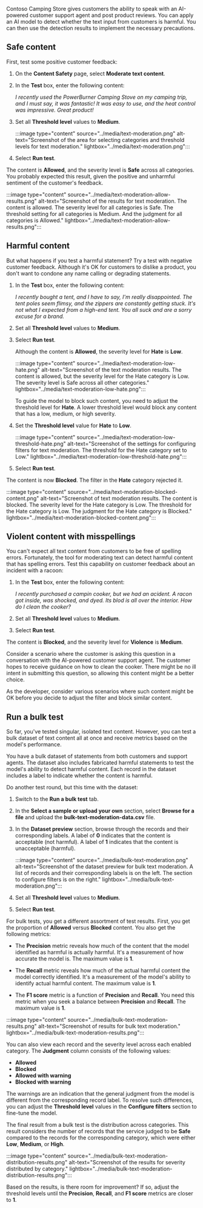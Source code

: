 Contoso Camping Store gives customers the ability to speak with an AI-powered customer support agent and post product reviews. You can apply an AI model to detect whether the text input from customers is harmful. You can then use the detection results to implement the necessary precautions.

## Safe content

First, test some positive customer feedback:

1. On the **Content Safety** page, select **Moderate text content**.
1. In the **Test** box, enter the following content:

   *I recently used the PowerBurner Camping Stove on my camping trip, and I must say, it was fantastic! It was easy to use, and the heat control was impressive. Great product!*

1. Set all **Threshold level** values to **Medium**.

    :::image type="content" source="../media/text-moderation.png" alt-text="Screenshot of the area for selecting categories and threshold levels for text moderation."  lightbox="../media/text-moderation.png":::
1. Select **Run test**.

The content is **Allowed**, and the severity level is **Safe** across all categories. You probably expected this result, given the positive and unharmful sentiment of the customer's feedback.

:::image type="content" source="../media/text-moderation-allow-results.png" alt-text="Screenshot of the results for text moderation. The content is allowed. The severity level for all categories is Safe. The threshold setting for all categories is Medium. And the judgment for all categories is Allowed."  lightbox="../media/text-moderation-allow-results.png":::

## Harmful content

But what happens if you test a harmful statement? Try a test with negative customer feedback. Although it's OK for customers to dislike a product, you don't want to condone any name calling or degrading statements.

1. In the **Test** box, enter the following content:

   *I recently bought a tent, and I have to say, I'm really disappointed. The tent poles seem flimsy, and the zippers are constantly getting stuck. It's not what I expected from a high-end tent. You all suck and are a sorry excuse for a brand.*

1. Set all **Threshold level** values to **Medium**.
1. Select **Run test**.

   Although the content is **Allowed**, the severity level for **Hate** is **Low**.

   :::image type="content" source="../media/text-moderation-low-hate.png" alt-text="Screenshot of the text moderation results. The content is allowed, but the severity level for the Hate category is Low. The severity level is Safe across all other categories."  lightbox="../media/text-moderation-low-hate.png":::

   To guide the model to block such content, you need to adjust the threshold level for **Hate**. A lower threshold level would block any content that has a low, medium, or high severity.

1. Set the **Threshold level** value for **Hate** to **Low**.

    :::image type="content" source="../media/text-moderation-low-threshold-hate.png" alt-text="Screenshot of the settings for configuring filters for text moderation. The threshold for the Hate category set to Low."  lightbox="../media/text-moderation-low-threshold-hate.png":::
1. Select **Run test**.

The content is now **Blocked**. The filter in the **Hate** category rejected it.

:::image type="content" source="../media/text-moderation-blocked-content.png" alt-text="Screenshot of text moderation results. The content is blocked. The severity level for the Hate category is Low. The threshold for the Hate category is Low. The judgment for the Hate category is Blocked."  lightbox="../media/text-moderation-blocked-content.png":::

## Violent content with misspellings

You can't expect all text content from customers to be free of spelling errors. Fortunately, the tool for moderating text can detect harmful content that has spelling errors. Test this capability on customer feedback about an incident with a racoon:

1. In the **Test** box, enter the following content:

   *I recently purchased a campin cooker, but we had an acident. A racon got inside, was shocked, and dyed. Its blod is all over the interior. How do I clean the cooker?*

1. Set all **Threshold level** values to **Medium**.
1. Select **Run test**.

The content is **Blocked**, and the severity level for **Violence** is **Medium**.

Consider a scenario where the customer is asking this question in a conversation with the AI-powered customer support agent. The customer hopes to receive guidance on how to clean the cooker. There might be no ill intent in submitting this question, so allowing this content might be a better choice.

As the developer, consider various scenarios where such content might be OK before you decide to adjust the filter and block similar content.

## Run a bulk test

So far, you've tested singular, isolated text content. However, you can test a bulk dataset of text content all at once and receive metrics based on the model's performance.

You have a bulk dataset of statements from both customers and support agents. The dataset also includes fabricated harmful statements to test the model's ability to detect harmful content. Each record in the dataset includes a label to indicate whether the content is harmful.

Do another test round, but this time with the dataset:

1. Switch to the **Run a bulk test** tab.
1. In the **Select a sample or upload your own** section, select **Browse for a file** and upload the **bulk-text-moderation-data.csv** file.
1. In the **Dataset preview** section, browse through the records and their corresponding labels. A label of **0** indicates that the content is acceptable (not harmful). A label of **1** indicates that the content is unacceptable (harmful).

    :::image type="content" source="../media/bulk-text-moderation.png" alt-text="Screenshot of the dataset preview for bulk text moderation. A list of records and their corresponding labels is on the left. The section to configure filters is on the right."  lightbox="../media/bulk-text-moderation.png":::

1. Set all **Threshold level** values to **Medium**.
1. Select **Run test**.

For bulk tests, you get a different assortment of test results. First, you get the proportion of **Allowed** versus **Blocked** content. You also get the following metrics:

- The **Precision** metric reveals how much of the content that the model identified as harmful is actually harmful. It's a measurement of how accurate the model is. The maximum value is **1**.

- The **Recall** metric reveals how much of the actual harmful content the model correctly identified. It's a measurement of the model's ability to identify actual harmful content. The maximum value is **1**.

- The **F1 score** metric is a function of **Precision** and **Recall**. You need this metric when you seek a balance between **Precision** and **Recall**. The maximum value is **1**.

:::image type="content" source="../media/bulk-text-moderation-results.png" alt-text="Screenshot of results for bulk text moderation."  lightbox="../media/bulk-text-moderation-results.png":::

You can also view each record and the severity level across each enabled category. The **Judgment** column consists of the following values:

- **Allowed**
- **Blocked**
- **Allowed with warning**
- **Blocked with warning**

The warnings are an indication that the general judgment from the model is different from the corresponding record label. To resolve such differences, you can adjust the **Threshold level** values in the **Configure filters** section to fine-tune the model.

The final result from a bulk test is the distribution across categories. This result considers the number of records that the service judged to be **Safe** compared to the records for the corresponding category, which were either **Low**, **Medium**, or **High**.

:::image type="content" source="../media/bulk-text-moderation-distribution-results.png" alt-text="Screenshot of the results for severity distributed by category."  lightbox="../media/bulk-text-moderation-distribution-results.png":::

Based on the results, is there room for improvement? If so, adjust the threshold levels until the **Precision**, **Recall**, and **F1 score** metrics are closer to **1**.
